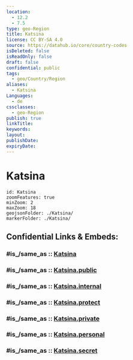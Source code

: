 ```yaml
---
location:
  - 12.2
  - 7.5
type: geo-Region
title: Katsina
license: CC BY-SA 4.0
source: https://datahub.io/core/country-codes
isDeleted: false
isReadOnly: false
draft: false
confidential: public
tags:
  - geo/Country/Region
aliases:
  - Katsina
Languages:
  - de
cssclasses:
  - geo-Region
publish: true
linkTitle:
keywords:
layout:
publishDate:
expiryDate:
---
```


# Katsina

```leaflet
id: Katsina
zoomFeatures: true 
minZoom: 2 
maxZoom: 18
geojsonFolder: ./Katsina/
markerFolder: ./Katsina/
```


## Confidential Links & Embeds: 

### #is_/same_as :: [Katsina](/_Standards/Earth/Continent/Africa/Africa~Central/Nigeria/Zones~Nigeria/Nigeria~North-West/Katsina.md) 

### #is_/same_as :: [Katsina.public](/_public/Earth/Continent/Africa/Africa~Central/Nigeria/Zones~Nigeria/Nigeria~North-West/Katsina.public.md) 

### #is_/same_as :: [Katsina.internal](/_internal/Earth/Continent/Africa/Africa~Central/Nigeria/Zones~Nigeria/Nigeria~North-West/Katsina.internal.md) 

### #is_/same_as :: [Katsina.protect](/_protect/Earth/Continent/Africa/Africa~Central/Nigeria/Zones~Nigeria/Nigeria~North-West/Katsina.protect.md) 

### #is_/same_as :: [Katsina.private](/_private/Earth/Continent/Africa/Africa~Central/Nigeria/Zones~Nigeria/Nigeria~North-West/Katsina.private.md) 

### #is_/same_as :: [Katsina.personal](/_personal/Earth/Continent/Africa/Africa~Central/Nigeria/Zones~Nigeria/Nigeria~North-West/Katsina.personal.md) 

### #is_/same_as :: [Katsina.secret](/_secret/Earth/Continent/Africa/Africa~Central/Nigeria/Zones~Nigeria/Nigeria~North-West/Katsina.secret.md)

